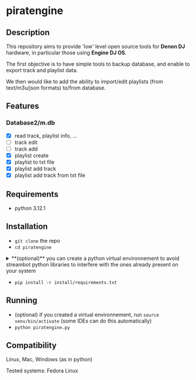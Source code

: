 # piratengine

## Description

This repository aims to provide 'low' level open source tools for **Denon DJ** hardware, in particular those using **Engine DJ OS**.

The first objective is to have simple tools to backup database, and enable to export track and playlist data.

We then would like to add the ability to import/edit playlists (from text/m3u/json formats) to/from database.

## Features
### Database2/m.db
 - [x] read track, playlist info, ...
 - [ ] track edit
 - [ ] track add
 - [x] playlist create
 - [x] playlist to txt file
 - [x] playlist add track
 - [x] playlist add track from txt file

## Requirements
 - python 3.12.1

## Installation
 - `git clone` the repo
 - `cd piratengine`
<details>
  <summary> **(optional)** you can create a python virtual environnement to avoid streambot python libraries to interfere with the ones already present on your system </summary>

 - run `python -m venv venv`
 - then `source venv/bin/activate` (some IDEs can do this automatically) 
 </details>
 
 - `pip install -r install/requirements.txt`

## Running
 - (optional) if you created a virtual environnement, run `source venv/bin/activate` (some IDEs can do this automatically)
 - `python piratengine.py` 

## Compatibility
Linux, Mac, Windows (as in python)

Tested systems:
Fedora Linux

